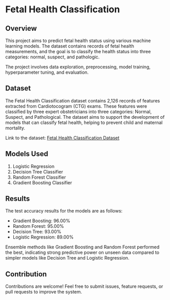 # Fetal Health Classification

## Overview
This project aims to predict fetal health status using various machine learning models. The dataset contains records of fetal health measurements, and the goal is to classify the health status into three categories: normal, suspect, and pathologic. 

The project involves data exploration, preprocessing, model training, hyperparameter tuning, and evaluation.

## Dataset
The Fetal Health Classification dataset contains 2,126 records of features extracted from Cardiotocogram (CTG) exams. These features were classified by three expert obstetricians into three categories: Normal, Suspect, and Pathological. The dataset aims to support the development of models that can classify fetal health, helping to prevent child and maternal mortality.

Link to the dataset: [Fetal Health Classification Dataset](https://www.kaggle.com/datasets/andrewmvd/fetal-health-classification/data)


## Models Used

1. Logistic Regression
2. Decision Tree Classifier
3. Random Forest Classifier
4. Gradient Boosting Classifier

## Results
The test accuracy results for the models are as follows:

- Gradient Boosting: 96.00%
- Random Forest: 95.00%
- Decision Tree: 93.00%
- Logistic Regression: 89.00%

Ensemble methods like Gradient Boosting and Random Forest performed the best, indicating strong predictive power on unseen data compared to simpler models like Decision Tree and Logistic Regression.

## Contribution
Contributions are welcome! Feel free to submit issues, feature requests, or pull requests to improve the system.